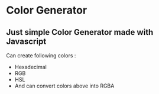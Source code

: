 # Color Generator
Just simple Color Generator made with Javascript
--
Can create following colors :
- Hexadecimal
- RGB
- HSL
- And can convert colors above into RGBA


